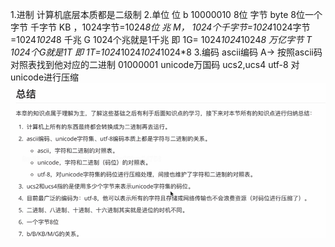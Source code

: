 1.进制
计算机底层本质都是二级制
2.单位
位 b  10000010  8位
字节 byte  8位一个字节
千字节 KB ，1024字节=1024*8位
兆 M， 1024个千字节=1024*1024字节=1024*1024*8
千兆 G  1024个兆就是1千兆  即 1G= 1024*1024*1024*8
万亿字节 T   1024个G就是1T  即 1T=1024*1024*1024*1024*8
3.编码
ascii编码
    A-> 按照ascii码对照表找到他对应的二进制 01000001
unicode万国码
    ucs2,ucs4
utf-8
    对unicode进行压缩
![img.png](img.png)